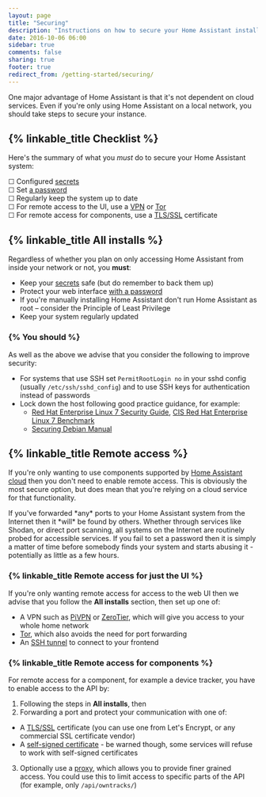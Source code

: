 ```yaml
---
layout: page
title: "Securing"
description: "Instructions on how to secure your Home Assistant installation."
date: 2016-10-06 06:00
sidebar: true
comments: false
sharing: true
footer: true
redirect_from: /getting-started/securing/
---
```


One major advantage of Home Assistant is that it's not dependent on cloud services. Even if you're only using Home Assistant on a local network, you should take steps to secure your instance.

## {% linkable_title Checklist %}

Here's the summary of what you *must* do to secure your Home Assistant system:

&#9744; Configured [secrets](/topics/secrets/)  
&#9744; Set [a password](/getting-started/basic/#password-protecting-the-web-interface)  
&#9744; Regularly keep the system up to date  
&#9744; For remote access to the UI, use a [VPN](http://www.pivpn.io/) or [Tor](/docs/ecosystem/tor/)  
&#9744; For remote access for components, use a [TLS/SSL](/docs/ecosystem/certificates/lets_encrypt/) certificate  

## {% linkable_title All installs %}

Regardless of whether you plan on only accessing Home Assistant from inside your network or not, you **must**:

- Keep your [secrets](/topics/secrets/) safe (but do remember to back them up)
- Protect your web interface [with a password](/getting-started/basic/#password-protecting-the-web-interface)
- If you're manually installing Home Assistant don't run Home Assistant as root – consider the Principle of Least Privilege
- Keep your system regularly updated

### {% You should %}

As well as the above we advise that you consider the following to improve security:

- For systems that use SSH set `PermitRootLogin no` in your sshd config (usually `/etc/ssh/sshd_config`) and to use SSH keys for authentication instead of passwords 
- Lock down the host following good practice guidance, for example:
  * [Red Hat Enterprise Linux 7 Security Guide](https://access.redhat.com/documentation/en-US/Red_Hat_Enterprise_Linux/7/pdf/Security_Guide/Red_Hat_Enterprise_Linux-7-Security_Guide-en-US.pdf), [CIS Red Hat Enterprise Linux 7 Benchmark](https://benchmarks.cisecurity.org/tools2/linux/CIS_Red_Hat_Enterprise_Linux_7_Benchmark_v1.0.0.pdf)
  * [Securing Debian Manual](https://www.debian.org/doc/manuals/securing-debian-howto/index.en.html)

## {% linkable_title Remote access %}

If you're only wanting to use components supported by [Home Assistant cloud](/cloud/) then you don't need to enable remote access. This is obviously the most secure option, but does mean that you're relying on a cloud service for that functionality.

<p class='note warning'>
  If you've forwarded *any* ports to your Home Assistant system from the Internet then it *will* be found by others. Whether through services like Shodan, or direct port scanning, all systems on the Internet are routinely probed for accessible services. If you fail to set a password then it is simply a matter of time before somebody finds your system and starts abusing it - potentially as little as a few hours.
</p>

### {% linkable_title Remote access for just the UI %}

If you're only wanting remote access for access to the web UI then we advise that you follow the **All installs** section, then set up one of:

- A VPN such as [PiVPN](http://www.pivpn.io/) or [ZeroTier](https://www.zerotier.com/), which will give you access to your whole home network
- [Tor](/docs/ecosystem/tor/), which also avoids the need for port forwarding
- An [SSH tunnel](/blog/2017/11/02/secure-shell-tunnel/) to connect to your frontend

### {% linkable_title Remote access for components %}

For remote access for a component, for example a device tracker, you have to enable access to the API by:

1. Following the steps in **All installs**, then
2. Forwarding a port and protect your communication with one of:
  * A [TLS/SSL](/docs/ecosystem/certificates/lets_encrypt/) certificate (you can use one from Let's Encrypt, or any commercial SSL certificate vendor)
  * A [self-signed certificate](/cookbook/tls_self_signed_certificate/) - be warned though, some services will refuse to work with self-signed certificates
3. Optionally use a [proxy](/cookbook/apache_configuration/), which allows you to provide finer grained access. You could use this to limit access to specific parts of the API (for example, only `/api/owntracks/`)
